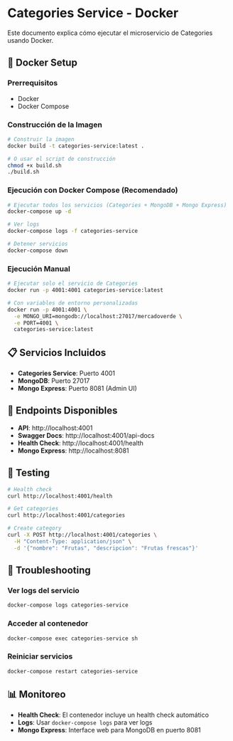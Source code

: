 # Categories Service - Docker

Este documento explica cómo ejecutar el microservicio de Categories usando Docker.

## 🐳 Docker Setup

### Prerrequisitos
- Docker
- Docker Compose

### Construcción de la Imagen

```bash
# Construir la imagen
docker build -t categories-service:latest .

# O usar el script de construcción
chmod +x build.sh
./build.sh
```

### Ejecución con Docker Compose (Recomendado)

```bash
# Ejecutar todos los servicios (Categories + MongoDB + Mongo Express)
docker-compose up -d

# Ver logs
docker-compose logs -f categories-service

# Detener servicios
docker-compose down
```

### Ejecución Manual

```bash
# Ejecutar solo el servicio de Categories
docker run -p 4001:4001 categories-service:latest

# Con variables de entorno personalizadas
docker run -p 4001:4001 \
  -e MONGO_URI=mongodb://localhost:27017/mercadoverde \
  -e PORT=4001 \
  categories-service:latest
```

## 📋 Servicios Incluidos

- **Categories Service**: Puerto 4001
- **MongoDB**: Puerto 27017
- **Mongo Express**: Puerto 8081 (Admin UI)

## 🔗 Endpoints Disponibles

- **API**: http://localhost:4001
- **Swagger Docs**: http://localhost:4001/api-docs
- **Health Check**: http://localhost:4001/health
- **Mongo Express**: http://localhost:8081

## 🧪 Testing

```bash
# Health check
curl http://localhost:4001/health

# Get categories
curl http://localhost:4001/categories

# Create category
curl -X POST http://localhost:4001/categories \
  -H "Content-Type: application/json" \
  -d '{"nombre": "Frutas", "descripcion": "Frutas frescas"}'
```

## 🐛 Troubleshooting

### Ver logs del servicio
```bash
docker-compose logs categories-service
```

### Acceder al contenedor
```bash
docker-compose exec categories-service sh
```

### Reiniciar servicios
```bash
docker-compose restart categories-service
```

## 📊 Monitoreo

- **Health Check**: El contenedor incluye un health check automático
- **Logs**: Usar `docker-compose logs` para ver logs
- **Mongo Express**: Interface web para MongoDB en puerto 8081
